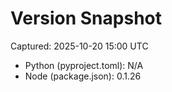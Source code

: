 # Version Snapshot

Captured: 2025-10-20 15:00 UTC

- Python (pyproject.toml): N/A
- Node (package.json):    0.1.26
